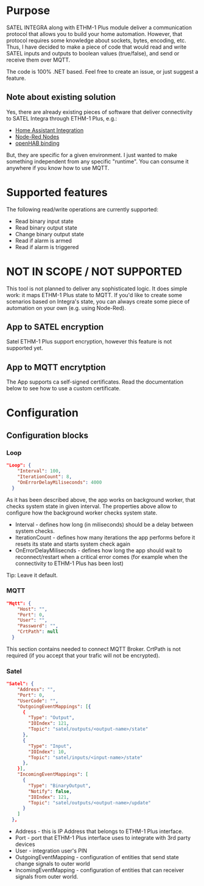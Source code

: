 # Purpose

SATEL INTEGRA along with ETHM-1 Plus module deliver a communication protocol that allows you to build your home automation. However, that protocol requires some knowledge about sockets, bytes, encoding, etc. Thus, I have decided to make a piece of code that would read and write SATEL inputs and outputs to boolean values (true/false), and send or receive them over MQTT.

The code is 100% .NET based. Feel free to create an issue, or just suggest a feature.

## Note about existing solution

Yes, there are already existing pieces of software that deliver connectivity to SATEL Integra through ETHM-1 Plus, e.g.:

- [Home Assistant Integration](https://www.home-assistant.io/integrations/satel_integra/)
- [Node-Red Nodes](https://flows.nodered.org/node/node-red-contrib-satel-integra-integration)
- [openHAB binding](https://www.openhab.org/addons/bindings/satel/)

But, they are specific for a given environment. I just wanted to make something independent from any specific "runtime". You can consume it anywhere if you know how to use MQTT.

# Supported features

The following read/write operations are currently supported:

- Read binary input state
- Read binary output state
- Change binary output state
- Read if alarm is armed
- Read if alarm is triggered


# NOT IN SCOPE / NOT SUPPORTED

This tool is not planned to deliver any sophisticated logic. It does simple work: it maps ETHM-1 Plus state to MQTT.
If you'd like to create some scenarios based on Integra's state, you can always create some piece of automation on your own (e.g. using Node-Red). 


## App to SATEL encryption

Satel ETHM-1 Plus support encryption, however this feature is not supported yet.

## App to MQTT encrytption

The App supports ca self-signed certificates. Read the documentation below to see how to use a custom certificate.

# Configuration
## Configuration blocks

### Loop

```json
"Loop": {
    "Interval": 100,
    "IterationCount": 8,
    "OnErrorDelayMiliseconds": 4000
  }
```
As it has been described above, the app works on background worker, that checks system state in given interval. The properties above allow to configure how the background worker checks system state.

- Interval - defines how long (in miliseconds) should be a delay between system checks.
- IterationCount - defines how many iterations the app performs before it resets its state and starts system check again
- OnErrorDelayMilisecnds - defines how long the app should wait to reconnect/restart when a critical error comes (for example when the connectivity to ETHM-1 Plus has been lost)

Tip: Leave it default.

### MQTT 
```json
"Mqtt": {
    "Host": "",
    "Port": 0,
    "User": "",
    "Password": "",
    "CrtPath": null
  }
```

This section contains needed to connect MQTT Broker. CrtPath is not required (if you accept that your trafic will not be encrypted).

### Satel

```json
"Satel": {
    "Address": "",
    "Port": 0,
    "UserCode": "",
    "OutgoingEventMappings": [{
      {
        "Type": "Output",
        "IOIndex": 121,
        "Topic": "satel/outputs/<output-name>/state"
      },
      {
        "Type": "Input",
        "IOIndex": 10,
        "Topic": "satel/inputs/<input-name>/state"
      },
    }],
    "IncomingEventMappings": [
      {
        "Type": "BinaryOutput",
        "Notify": false,
        "IOIndex": 121,
        "Topic": "satel/outputs/<output-name>/update"
      }
    ]
  },
```

- Address - this is IP Address that belongs to ETHM-1 Plus interface.
- Port - port that ETHM-1 Plus interface uses to integrate with 3rd party devices
- User - integration user's PIN
- OutgoingEventMapping - configuration of entities that send state change signals to outer world
- IncomingEventMapping - configuration of entities that can receiver signals from outer world.
